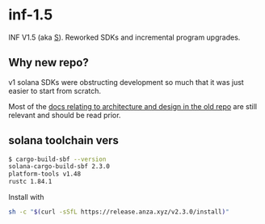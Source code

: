 # inf-1.5

INF V1.5 (aka [S](https://github.com/igneous-labs/S)). Reworked SDKs and incremental program upgrades.

## Why new repo?

v1 solana SDKs were obstructing development so much that it was just easier to start from scratch.

Most of the [docs relating to architecture and design in the old repo](https://github.com/igneous-labs/S/tree/master/docs) are still relevant and should be read prior.

## solana toolchain vers

```sh
$ cargo-build-sbf --version
solana-cargo-build-sbf 2.3.0
platform-tools v1.48
rustc 1.84.1
```

Install with

```sh
sh -c "$(curl -sSfL https://release.anza.xyz/v2.3.0/install)"
```
